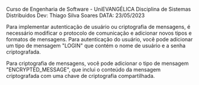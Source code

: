 Curso de Engenharia de Software - UniEVANGÉLICA 
Disciplina de Sistemas Distribuidos 
Dev: Thiago Silva Soares
DATA: 23/05/2023

Para implementar autenticação de usuário ou criptografia de mensagens, é necessário modificar o protocolo de comunicação e adicionar novos tipos e formatos de mensagens. Para autenticação do usuário, você pode adicionar um tipo de mensagem "LOGIN" que contém o nome de usuário e a senha criptografada.

Para criptografia de mensagens, você pode adicionar o tipo de mensagem "ENCRYPTED_MESSAGE", que inclui o conteúdo da mensagem criptografada com uma chave de criptografia compartilhada.
